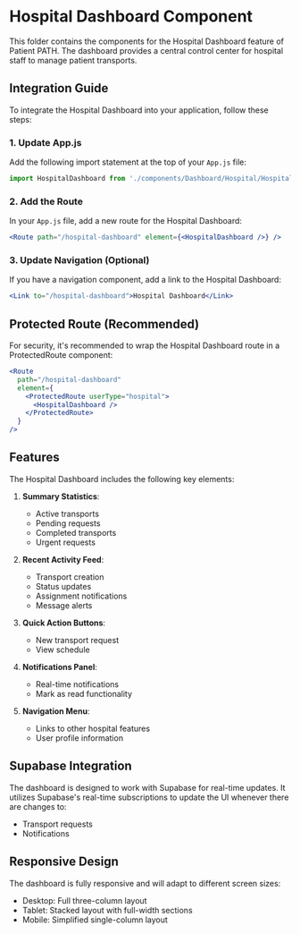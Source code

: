 # Hospital Dashboard Component

This folder contains the components for the Hospital Dashboard feature of Patient PATH. The dashboard provides a central control center for hospital staff to manage patient transports.

## Integration Guide

To integrate the Hospital Dashboard into your application, follow these steps:

### 1. Update App.js

Add the following import statement at the top of your `App.js` file:

```jsx
import HospitalDashboard from './components/Dashboard/Hospital/HospitalDashboard';
```

### 2. Add the Route

In your `App.js` file, add a new route for the Hospital Dashboard:

```jsx
<Route path="/hospital-dashboard" element={<HospitalDashboard />} />
```

### 3. Update Navigation (Optional)

If you have a navigation component, add a link to the Hospital Dashboard:

```jsx
<Link to="/hospital-dashboard">Hospital Dashboard</Link>
```

## Protected Route (Recommended)

For security, it's recommended to wrap the Hospital Dashboard route in a ProtectedRoute component:

```jsx
<Route 
  path="/hospital-dashboard" 
  element={
    <ProtectedRoute userType="hospital">
      <HospitalDashboard />
    </ProtectedRoute>
  } 
/>
```

## Features

The Hospital Dashboard includes the following key elements:

1. **Summary Statistics**: 
   - Active transports
   - Pending requests
   - Completed transports
   - Urgent requests

2. **Recent Activity Feed**:
   - Transport creation
   - Status updates
   - Assignment notifications
   - Message alerts

3. **Quick Action Buttons**:
   - New transport request
   - View schedule

4. **Notifications Panel**:
   - Real-time notifications
   - Mark as read functionality

5. **Navigation Menu**:
   - Links to other hospital features
   - User profile information

## Supabase Integration

The dashboard is designed to work with Supabase for real-time updates. It utilizes Supabase's real-time subscriptions to update the UI whenever there are changes to:

- Transport requests
- Notifications

## Responsive Design

The dashboard is fully responsive and will adapt to different screen sizes:

- Desktop: Full three-column layout
- Tablet: Stacked layout with full-width sections
- Mobile: Simplified single-column layout 